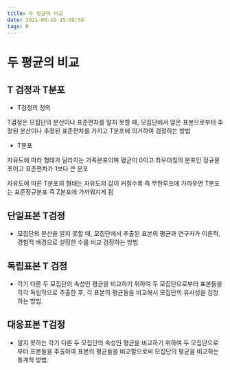 ```yaml
---
title: 두 평균의 비교
date: 2021-04-16 15:08:58
tags: R
---
```


# 두 평균의 비교

## T 검정과 T분포

- T검정의 정의

T검정은 모집단의 분산이나 표준편차를 알지 못할 때, 모집단에서 얻은 표본으로부터 추정된 분산이나 추정된 표준편차를 가지고 T분포에 의거하여 검정하는 방법

- T분포

자유도에 따라 형태가 달라지는 가족분포이며 평균이 0이고 좌우대칭의 분포인 정규분포이고 표준편차가 1보다 큰 분포

자유도에 따른 T분포의 형태는 자유도의 값이 커질수록 즉 무한루프에 가까우면 T분포는 표준정규분포 즉 Z분포에 가까워지게 됨

## 단일표본 T검정

- 모집단의 분산을 알지 못할 때, 모집단에서 추출된 표본의 평균과 연구자가 이론적, 경험적 배경으로 설정한 수를 비교 검정하는 방법

## 독립표본 T 검정

- 각기 다른 두 모집단의 속성인 평균을 비교하기 위하여 두 모집단으로부터 표본들을 각각 독립적으로 추출한 후, 각 표본의 평균들을 비교해서 모집단의 유사성을 검정하는 방법.

## 대응표본 T검정

- 알지 못하는 각기 다른 두 모집단의 속성인 평균을 비교하기 위하여 두 모집단으로부터 표본들을 추출하여 표본의 평균들을 비교함으로써 모집단의 평균을 비교하는 통계적 방법.





